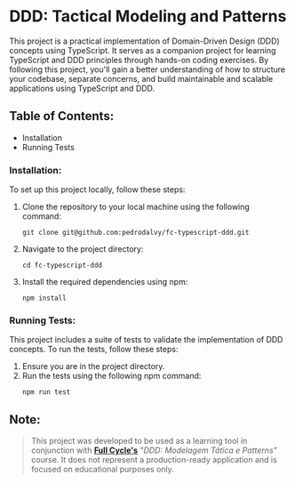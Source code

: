 # DDD: Tactical Modeling and Patterns

This project is a practical implementation of Domain-Driven Design (DDD) concepts using TypeScript. It serves as a
companion project for learning TypeScript and DDD principles through hands-on coding exercises. By following this
project, you'll gain a better understanding of how to structure your codebase, separate concerns, and build maintainable
and scalable applications using TypeScript and DDD.

## Table of Contents:

- Installation
- Running Tests

### Installation:

To set up this project locally, follow these steps:

1. Clone the repository to your local machine using the following command:
    ````shell
    git clone git@github.com:pedrodalvy/fc-typescript-ddd.git
    ````
2. Navigate to the project directory:
    ````shell
    cd fc-typescript-ddd
    ````
3. Install the required dependencies using npm:
    ````shell
    npm install
    ````

### Running Tests:

This project includes a suite of tests to validate the implementation of DDD concepts. To run the tests, follow these
steps:

1. Ensure you are in the project directory.
2. Run the tests using the following npm command:
    ````shell
    npm run test
    ````

## Note:

> This project was developed to be used as a learning tool in conjunction with [**Full Cycle's**](https://fullcycle.com.br)
> _"DDD: Modelagem Tática e Patterns"_ course. It does not represent a production-ready application and is focused on
> educational purposes only.
